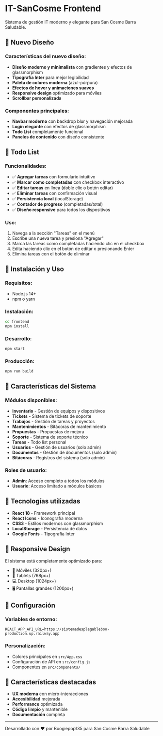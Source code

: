 # IT-SanCosme Frontend

Sistema de gestión IT moderno y elegante para San Cosme Barra Saludable.

## 🎨 Nuevo Diseño

### Características del nuevo diseño:
- **Diseño moderno y minimalista** con gradientes y efectos de glassmorphism
- **Tipografía Inter** para mejor legibilidad
- **Paleta de colores moderna** (azul-púrpura)
- **Efectos de hover y animaciones suaves**
- **Responsive design** optimizado para móviles
- **Scrollbar personalizada**

### Componentes principales:
- **Navbar moderno** con backdrop blur y navegación mejorada
- **Login elegante** con efectos de glassmorphism
- **Todo List** completamente funcional
- **Paneles de contenido** con diseño consistente

## 📝 Todo List

### Funcionalidades:
- ✅ **Agregar tareas** con formulario intuitivo
- ✅ **Marcar como completadas** con checkbox interactivo
- ✅ **Editar tareas** en línea (doble clic o botón editar)
- ✅ **Eliminar tareas** con confirmación visual
- ✅ **Persistencia local** (localStorage)
- ✅ **Contador de progreso** (completadas/total)
- ✅ **Diseño responsive** para todos los dispositivos

### Uso:
1. Navega a la sección "Tareas" en el menú
2. Escribe una nueva tarea y presiona "Agregar"
3. Marca las tareas como completadas haciendo clic en el checkbox
4. Edita haciendo clic en el botón de editar o presionando Enter
5. Elimina tareas con el botón de eliminar

## 🚀 Instalación y Uso

### Requisitos:
- Node.js 14+
- npm o yarn

### Instalación:
```bash
cd frontend
npm install
```

### Desarrollo:
```bash
npm start
```

### Producción:
```bash
npm run build
```

## 🎯 Características del Sistema

### Módulos disponibles:
- **Inventario** - Gestión de equipos y dispositivos
- **Tickets** - Sistema de tickets de soporte
- **Trabajos** - Gestión de tareas y proyectos
- **Mantenimientos** - Bitácoras de mantenimiento
- **Propuestas** - Propuestas de mejora
- **Soporte** - Sistema de soporte técnico
- **Tareas** - Todo list personal
- **Usuarios** - Gestión de usuarios (solo admin)
- **Documentos** - Gestión de documentos (solo admin)
- **Bitácoras** - Registros del sistema (solo admin)

### Roles de usuario:
- **Admin**: Acceso completo a todos los módulos
- **Usuario**: Acceso limitado a módulos básicos

## 🎨 Tecnologías utilizadas

- **React 18** - Framework principal
- **React Icons** - Iconografía moderna
- **CSS3** - Estilos modernos con glassmorphism
- **LocalStorage** - Persistencia de datos
- **Google Fonts** - Tipografía Inter

## 📱 Responsive Design

El sistema está completamente optimizado para:
- 📱 Móviles (320px+)
- 📱 Tablets (768px+)
- 💻 Desktop (1024px+)
- 🖥️ Pantallas grandes (1200px+)

## 🔧 Configuración

### Variables de entorno:
```env
REACT_APP_API_URL=https://sistemadesplegableboo-production.up.railway.app
```

### Personalización:
- Colores principales en `src/App.css`
- Configuración de API en `src/config.js`
- Componentes en `src/components/`

## 🎉 Características destacadas

- **UX moderna** con micro-interacciones
- **Accesibilidad** mejorada
- **Performance** optimizada
- **Código limpio** y mantenible
- **Documentación** completa

---

Desarrollado con ❤️ por Boogiepop135 para San Cosme Barra Saludable
